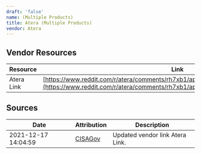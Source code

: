 ```yaml
---
draft: 'false'
name: (Multiple Products)
title: Atera (Multiple Products)
vendor: Atera
---
```


## Vendor Resources
| Resource | Link |
| --- | --- |
| Atera Link | [https://www.reddit.com/r/atera/comments/rh7xb1/apache_log4j_2_security_advisory_update/](https://www.reddit.com/r/atera/comments/rh7xb1/apache_log4j_2_security_advisory_update/) |



## Sources
| Date | Attribution | Description |
| --- | --- | --- |
| 2021-12-17 14:04:59 | [CISAGov](https://raw.githubusercontent.com/cisagov/log4j-affected-db/develop/README.md) | Updated vendor link Atera Link.  |
